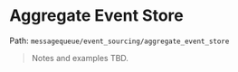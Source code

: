 # Aggregate Event Store

Path: `messagequeue/event_sourcing/aggregate_event_store`

> Notes and examples TBD.
